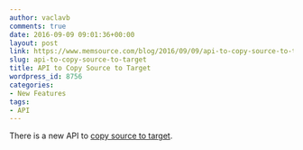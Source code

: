 ```yaml
---
author: vaclavb
comments: true
date: 2016-09-09 09:01:36+00:00
layout: post
link: https://www.memsource.com/blog/2016/09/09/api-to-copy-source-to-target/
slug: api-to-copy-source-to-target
title: API to Copy Source to Target
wordpress_id: 8756
categories:
- New Features
tags:
- API
---
```


There is a new API to [copy source to target](http://wiki.memsource.com/wiki/Project_API_v3#Copy_Source_to_Target).
